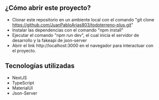 ## ¿Cómo abrir este proyecto?
- Clonar este repositorio en un ambiente local con el comando "git clone https://github.com/JuanPabloArias803/todoterreno-plus.git"
- Instalar las dependencias con el comando "npm install"
- Ejecutar el comando "npm run dev", el cual inicia el servidor de desarrollo y la fakeapi de json-server
- Abrir el link http://localhost:3000 en el navegador para interactuar con el proyecto.

## Tecnologías utilizadas
- NextJS
- TypeScript
- MaterialUI
- Json-Server
